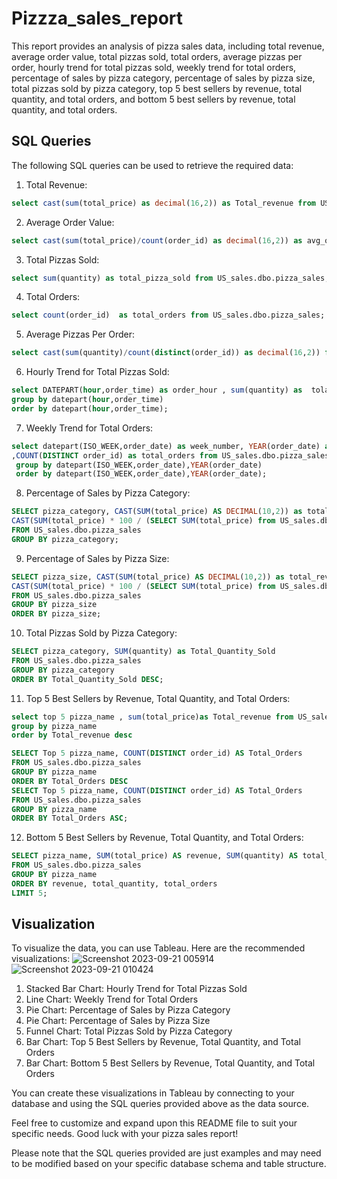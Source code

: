 # Pizzza_sales_report

This report provides an analysis of pizza sales data, including total revenue, average order value, total pizzas sold, total orders, average pizzas per order, hourly trend for total pizzas sold, weekly trend for total orders, percentage of sales by pizza category, percentage of sales by pizza size, total pizzas sold by pizza category, top 5 best sellers by revenue, total quantity, and total orders, and bottom 5 best sellers by revenue, total quantity, and total orders.

## SQL Queries

The following SQL queries can be used to retrieve the required data:

1. Total Revenue:
```sql
select cast(sum(total_price) as decimal(16,2)) as Total_revenue from US_sales.dbo.pizza_sales;
```

2. Average Order Value:
```sql
select cast(sum(total_price)/count(order_id) as decimal(16,2)) as avg_order_value from US_sales.dbo.pizza_sales;
```

3. Total Pizzas Sold:
```sql
select sum(quantity) as total_pizza_sold from US_sales.dbo.pizza_sales;
```

4. Total Orders:
```sql
select count(order_id)  as total_orders from US_sales.dbo.pizza_sales;
```

5. Average Pizzas Per Order:
```sql
select cast(sum(quantity)/count(distinct(order_id)) as decimal(16,2)) from US_sales.dbo.pizza_sales;
```

6. Hourly Trend for Total Pizzas Sold:
```sql
select DATEPART(hour,order_time) as order_hour , sum(quantity) as  tolal_pizza_Sld from US_sales.dbo.pizza_sales 
group by datepart(hour,order_time)
order by datepart(hour,order_time);
```

7. Weekly Trend for Total Orders:
```sql
select datepart(ISO_WEEK,order_date) as week_number, YEAR(order_date) as orderyear
,COUNT(DISTINCT order_id) as total_orders from US_sales.dbo.pizza_sales
 group by datepart(ISO_WEEK,order_date),YEAR(order_date)
 order by datepart(ISO_WEEK,order_date),YEAR(order_date);
```

8. Percentage of Sales by Pizza Category:
```sql
SELECT pizza_category, CAST(SUM(total_price) AS DECIMAL(10,2)) as total_revenue,
CAST(SUM(total_price) * 100 / (SELECT SUM(total_price) from US_sales.dbo.pizza_sales) AS DECIMAL(10,2)) AS PCT
FROM US_sales.dbo.pizza_sales
GROUP BY pizza_category;
```

9. Percentage of Sales by Pizza Size:
```sql
SELECT pizza_size, CAST(SUM(total_price) AS DECIMAL(10,2)) as total_revenue,
CAST(SUM(total_price) * 100 / (SELECT SUM(total_price) from US_sales.dbo.pizza_sales) AS DECIMAL(10,2)) AS PCT
FROM US_sales.dbo.pizza_sales
GROUP BY pizza_size
ORDER BY pizza_size;
```

10. Total Pizzas Sold by Pizza Category:
```sql
SELECT pizza_category, SUM(quantity) as Total_Quantity_Sold
FROM US_sales.dbo.pizza_sales
GROUP BY pizza_category
ORDER BY Total_Quantity_Sold DESC;
```

11. Top 5 Best Sellers by Revenue, Total Quantity, and Total Orders:
```sql
select top 5 pizza_name , sum(total_price)as Total_revenue from US_sales.dbo.pizza_sales
group by pizza_name
order by Total_revenue desc

SELECT Top 5 pizza_name, COUNT(DISTINCT order_id) AS Total_Orders
FROM US_sales.dbo.pizza_sales
GROUP BY pizza_name
ORDER BY Total_Orders DESC
SELECT Top 5 pizza_name, COUNT(DISTINCT order_id) AS Total_Orders
FROM US_sales.dbo.pizza_sales
GROUP BY pizza_name
ORDER BY Total_Orders ASC;
```

12. Bottom 5 Best Sellers by Revenue, Total Quantity, and Total Orders:
```sql
SELECT pizza_name, SUM(total_price) AS revenue, SUM(quantity) AS total_quantity, COUNT(*) AS total_orders
FROM US_sales.dbo.pizza_sales
GROUP BY pizza_name
ORDER BY revenue, total_quantity, total_orders
LIMIT 5;
```

## Visualization

To visualize the data, you can use Tableau. Here are the recommended visualizations:
![Screenshot 2023-09-21 005914](https://github.com/MinaJoseph01/Pizzza_sales_report/assets/142174893/4a472a16-d2da-494a-957c-66b7aa0ff206)
![Screenshot 2023-09-21 010424](https://github.com/MinaJoseph01/Pizzza_sales_report/assets/142174893/73be5bf9-1d81-4400-bf67-25b421124184)

1. Stacked Bar Chart: Hourly Trend for Total Pizzas Sold
2. Line Chart: Weekly Trend for Total Orders
3. Pie Chart: Percentage of Sales by Pizza Category
4. Pie Chart: Percentage of Sales by Pizza Size
5. Funnel Chart: Total Pizzas Sold by Pizza Category
6. Bar Chart: Top 5 Best Sellers by Revenue, Total Quantity, and Total Orders
7. Bar Chart: Bottom 5 Best Sellers by Revenue, Total Quantity, and Total Orders

You can create these visualizations in Tableau by connecting to your database and using the SQL queries provided above as the data source.

Feel free to customize and expand upon this README file to suit your specific needs. Good luck with your pizza sales report!

Please note that the SQL queries provided are just examples and may need to be modified based on your specific database schema and table structure.
